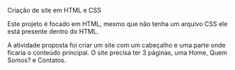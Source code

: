 Criação de site em HTML e CSS

Este projeto é focado em HTML, mesmo que não tenha um arquivo CSS ele está presente dentro do HTML.

A atividade proposta foi criar um site com um cabeçalho e uma parte onde ficaria o conteúdo principal. O site precisa ter 3 páginas, uma Home, Quem Somos? e Contatos.